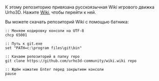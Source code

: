 К этому репозиторию привязана русскоязычная Wiki игрового движка Urho3D. Нажите [Wiki](https://github.com/urho3d-community/wiki/wiki), чтобы перейти к ней.

Вы можете скачать репозиторий Wiki с помощью батника:

```
:: Меняем кодировку консоли на UTF-8
chcp 65001

:: Путь к git.exe
set "PATH=c:\program files\git\bin"

:: Качаем репозиторий в папку repo
git clone https://github.com/urho3d-community/wiki.wiki repo

:: Ждём нажатие Enter перед закрытием консоли
pause
```
